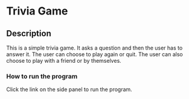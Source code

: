 # Trivia Game

## Description

This is a simple trivia game. It asks a question and then the user has to answer it. The user can choose to play again or quit. The user can also choose to play with a friend or by themselves.

### How to run the program

Click the link on the side panel to run the program.
